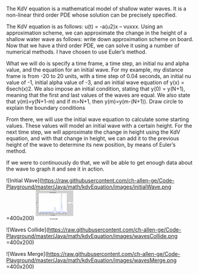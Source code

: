 The KdV equation is a mathematical model of shallow water waves. It is a non-linear third order PDE whose solution can be precisely specified.  
 
 The KdV equation is as follows: u(t) = -a(u2)x – vuxxx. Using an approximation scheme, we can approximate the change in the height of a shallow water wave as follows: write down approximation scheme on board. Now that we have a third order PDE, we can solve it using a number of numerical methods. I have chosen to use Euler’s method. 
 
 What we will do is specify a time frame, a time step, an initial nu and alpha value, and the equation for an initial wave. For my example, my distance frame is from -20 to 20 units, with a time step of 0.04 seconds, an initial nu value of -1, initial alpha value of -3, and an initial wave equation of y(x) = 6sech(x)2. We also impose an initial condition, stating that y(0) = y(N+1), meaning that the first and last values of the waves are equal. We also state that y(m)=y(N+1-m) and if m>N+1, then y(m)=y(m-(N+1)). Draw circle to explain the boundary conditions 
 
 From there, we will use the initial wave equation to calculate some starting values. These values will model an initial wave with a certain height. For the next time step, we will approximate the change in height using the KdV equation, and with that change in height, we can add it to the previous height of the wave to determine its new position, by means of Euler’s method.  
 
 If we were to continuously do that, we will be able to get enough data about the wave to graph it and see it in action.

 ![Initial Wave](https://raw.githubusercontent.com/ch-allen-ge/Code-Playground/master/Java/math/kdvEquation/images/initialWave.png =400x200)
 <img src="https://raw.githubusercontent.com/ch-allen-ge/Code-Playground/master/Java/math/kdvEquation/images/initialWave.png" width="20%">

 ![Waves Collide](https://raw.githubusercontent.com/ch-allen-ge/Code-Playground/master/Java/math/kdvEquation/images/wavesCollide.png =400x200)

  ![Waves Merge](https://raw.githubusercontent.com/ch-allen-ge/Code-Playground/master/Java/math/kdvEquation/images/wavesMerge.png =400x200)